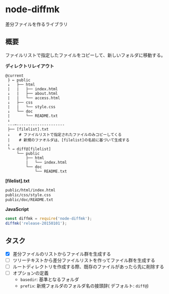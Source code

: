 # node-diffmk
差分ファイルを作るライブラリ

## 概要

ファイルリストで指定したファイルをコピーして、新しいフォルダに移動する。


__ディレクトリレイアウト__

```
@current
 ├ ← public
 ↓   ├── html
 |   |   ├── index.html
 ↓   |   ├── about.html
 |   |   └── access.html
 ↓   ├── css
 |   |   └── style.css
 ↓   └── doc
 |       └── README.txt
 ↓
 ---✂︎---------------------
 ├── [filelist].txt
 ↓    # ファイルリストで指定されたファイルのみコピーしてくる
 |    # 新規のファオルダは、[filelist]の名前に基づいて生成する
 ↓
 └ → diff@[filelist]
     └── public
         ├── html
         |   └── index.html
         └── doc
             └── README.txt
```

__[filelist].txt__

```txt
public/html/index.html
public/css/style.css
public/doc/README.txt
```

__JavaScript__

```js
const diffmk = require('node-diffmk');
diffmk('release-20150101');
```


## タスク

- [x] 差分ファイルのリストからファイル群を生成する
- [ ] ツリーテキストから差分ファイルリストを作ってファイル群を生成する
- [ ] ルートディレクトリを作成する際、既存のファイルがあったら先に削除する
- [ ] オプションの定義
    - `basedir`: 基準となるフォルダ
    - `prefix`: 新規フォルダのフォルダ名の接頭辞( デフォルト: `diff@`)
